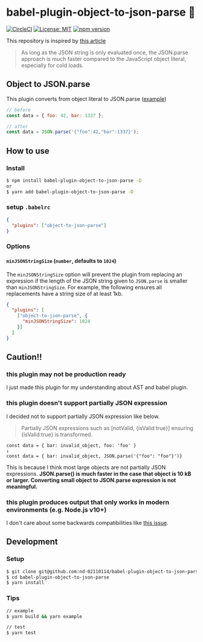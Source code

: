 # babel-plugin-object-to-json-parse 🚀

[![CircleCI](https://circleci.com/gh/nd-02110114/babel-plugin-object-to-json-parse/tree/master.svg?style=svg)](https://circleci.com/gh/nd-02110114/3dmol-sandbox/tree/master)
[![License: MIT](https://img.shields.io/github/license/nd-02110114/babel-plugin-object-to-json-parse.svg)](https://opensource.org/licenses/MIT)
[![npm version](https://badge.fury.io/js/babel-plugin-object-to-json-parse.svg)](https://badge.fury.io/js/babel-plugin-object-to-json-parse)


This repository is inspired by [this article](https://v8.dev/blog/cost-of-javascript-2019#json)

> As long as the JSON string is only evaluated once, the JSON.parse approach is much faster compared to the JavaScript object literal, especially for cold loads.

## Object to JSON.parse

This plugin converts from object literal to JSON.parse ([example](https://github.com/nd-02110114/babel-plugin-object-to-json-parse/tree/master/example))

```js
// before
const data = { foo: 42, bar: 1337 };

// after
const data = JSON.parse('{"foo":42,"bar":1337}');
```

## How to use

### Install

```sh
$ npm install babel-plugin-object-to-json-parse -D
or
$ yarn add babel-plugin-object-to-json-parse -D
```

### setup `.babelrc`

```json
{
  "plugins": ["object-to-json-parse"]
}
```


### Options 
#### `minJSONStringSize` (`number`, defaults to `1024`)

The `minJSONStringSize` option will prevent the plugin from replacing an expression if the length of the JSON string given to `JSON.parse` is smaller than `minJSONStringSize`. For example, the following ensures all replacements have a string size of at least 1kb.

```json
{
  "plugins": [
    ["object-to-json-parse", {
      "minJSONStringSize": 1024
    }]
  ]
}
```

## Caution!!
### this plugin may not be production ready
I just made this plugin for my understanding about AST and babel plugin.

### this plugin doesn't support partially JSON expression

I decided not to support partially JSON expression like below.

> Partially JSON expressions such as [notValid, {isValid:true}] ensuring {isValid:true} is transformed.

```
const data = { bar: invalid_object, foo: 'foo' }
↓
const data = { bar: invalid_object, JSON.parse('{"foo": "foo"}')}
```

This is because I think most large objects are not partially JSON expressions. **JSON.parse() is much faster in the case that object is 10 kB or larger. Converting small object to JSON.parse expression is not meaningful.**

### this plugin produces output that only works in modern environments (e.g. Node.js v10+)

I don't care about some backwards compatibilities like [this issue](https://github.com/nd-02110114/babel-plugin-object-to-json-parse/issues/12).

## Development

### Setup

```sh
$ git clone git@github.com:nd-02110114/babel-plugin-object-to-json-parse.git
$ cd babel-plugin-object-to-json-parse
$ yarn install
```

### Tips

```sh
// example
$ yarn build && yarn example

// test
$ yarn test
```
